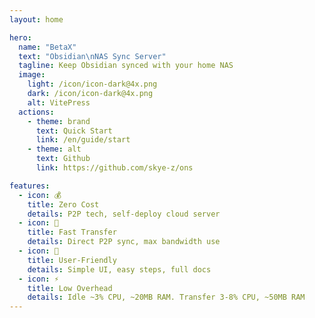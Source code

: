 ```yaml
---
layout: home

hero:
  name: "BetaX"
  text: "Obsidian\nNAS Sync Server"
  tagline: Keep Obsidian synced with your home NAS
  image:
    light: /icon/icon-dark@4x.png
    dark: /icon/icon-dark@4x.png
    alt: VitePress
  actions:
    - theme: brand
      text: Quick Start
      link: /en/guide/start
    - theme: alt
      text: Github
      link: https://github.com/skye-z/ons

features:
  - icon: 💰
    title: Zero Cost
    details: P2P tech, self-deploy cloud server
  - icon: 🚀
    title: Fast Transfer
    details: Direct P2P sync, max bandwidth use
  - icon: 🧠
    title: User-Friendly
    details: Simple UI, easy steps, full docs
  - icon: ⚡️
    title: Low Overhead
    details: Idle ~3% CPU, ~20MB RAM. Transfer 3-8% CPU, ~50MB RAM
---
```


<style>
  :root {
    --vp-button-brand-bg: #08BDC9;
    --vp-button-brand-hover-bg: #25D8E4;

    --vp-home-hero-name-color: transparent;
    --vp-home-hero-name-background: -webkit-linear-gradient(120deg, #bd34fe 30%, #08BDC9 70%);

    --vp-home-hero-image-filter: blur(68px);
    --vp-home-hero-image-background-image: linear-gradient(-45deg, #bd34fe 30%, #08BDC9 70%);
  }

  .VPHome{
    padding-bottom: 30px !important;
  }
</style>

